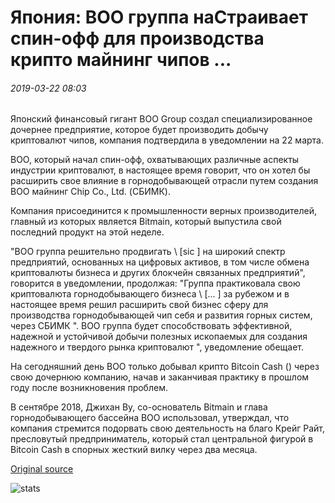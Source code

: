 # Япония: ВОО группа наСтраивает спин-офф для производства крипто майнинг чипов ...

###### 2019-03-22 08:03

Японский финансовый гигант ВОО Group создал специализированное дочернее предприятие, которое будет производить добычу криптовалют чипов, компания подтвердила в уведомлении на 22 марта.

ВОО, который начал спин-офф, охватывающих различные аспекты индустрии криптовалют, в настоящее время говорит, что он хотел бы расширить свое влияние в горнодобывающей отрасли путем создания ВОО майнинг Chip Co., Ltd. (СБИМК).

Компания присоединится к промышленности верных производителей, главный из которых является Bitmain, который выпустила свой последний продукт на этой неделе.

"ВОО группа решительно продвигать \ [sic \] на широкий спектр предприятий, основанных на цифровых активов, в том числе обмена криптовалюты бизнеса и других блокчейн связанных предприятий", говорится в уведомлении, продолжая: "Группа практиковала свою криптовалюта горнодобывающего бизнеса \ [... \] за рубежом и в настоящее время решил расширить свой бизнес сферу для производства горнодобывающей чип себя и развития горных систем, через СБИМК ". ВОО группа будет способствовать эффективной, надежной и устойчивой добычи полезных ископаемых для создания надежного и твердого рынка криптовалют ", уведомление обещает.

На сегодняшний день ВОО только добывал крипто Bitcoin Cash () через свою дочернюю компанию, начав и заканчивая практику в прошлом году после возникновения проблем.

В сентябре 2018, Джихан Ву, со-основатель Bitmain и глава горнодобывающего бассейна ВОО использовал, утверждал, что компания стремится подорвать свою деятельность на благо Крейг Райт, пресловутый предприниматель, который стал центральной фигурой в Bitcoin Cash в спорных жесткий вилку через два месяца.

[Original source](https://cointelegraph.com/news/japan-sbi-group-sets-up-spin-off-to-manufacture-crypto-mining-chips)

![stats](https://c.statcounter.com/11760860/0/a89fa40b/1/ "stats")